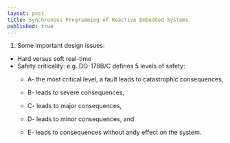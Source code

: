 ```yaml
---
layout: post
title: Synchronous Programming of Reactive Embedded Systems
published: true
---
```


1. Some important design issues:
- Hard versus soft real-time
- Safety criticality: e.g. DO-178B/C defines 5 levels of safety:
	- A- the most critical level, a fault leads to catastrophic consequences, 

	- B- leads to severe consequences, 

	- C- leads to major consequences, 

	- D- leads to minor consequences, and 

	- E- leads to consequences without andy effect on the system.


